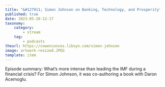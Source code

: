 ```yaml
---
title: "&#127911; Simon Johnson on Banking, Technology, and Prosperity"
published: true
date: 2023-05-26-12-17
taxonomy:
    category:
        - stream
    tag:
        - podcasts
theurl: https://cowenconvos.libsyn.com/simon-johnson
image: artwork-resized.JPEG
template: item
---
```


Episode summary: What&rsquo;s more intense than leading the IMF during a financial crisis? For Simon Johnson, it was co-authoring a book with Daron Acemoglu.
